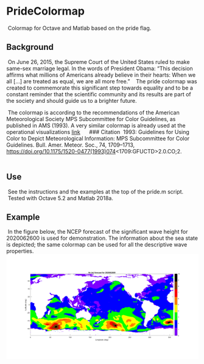 # PrideColormap
 Colormap for Octave and Matlab based on the pride flag.

## Background

 On June 26, 2015, the Supreme Court of the United States ruled to make same-sex marriage legal. In the words of President Obama: “This decision affirms what millions of Americans already believe in their hearts: When we all [...] are treated as equal, we are all more free.”
 
 The pride colormap was created to commemorate this significant step towards equality and to be a constant reminder that the scientific community and its results are part of the society and should guide us to a brighter future. 

 The colormap is according to the recommendations of the American Meteorological Society MPS Subcommittee for Color Guidelines, as published in AMS (1993). A very similar colormap is already used at the operational visualizations [link](https://mag.ncep.noaa.gov/model-guidance-model-parameter.php?group=Model%20Guidance&model=WW3&area=ATL-PAC&ps=area#) 
 
 
 ### Citation
 1993: Guidelines for Using Color to Depict Meteorological Information: MPS Subcommittee for Color Guidelines. Bull. Amer. Meteor. Soc., 74, 1709–1713, https://doi.org/10.1175/1520-0477(1993)074<1709:GFUCTD>2.0.CO;2.	
 
## Use 
 See the instructions and the examples at the top of the pride.m script.
 
 Tested with Octave 5.2 and Matlab 2018a. 
 
## Example

 In the figure below, the NCEP forecast of the significant wave height for 2020062600 is used for demonstration. The information about the sea state is depicted; the same colormap can be used for all the descriptive wave properties.
 ![alt text](hs_example.png)

